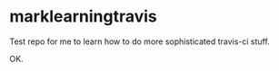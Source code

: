 marklearningtravis
==================

Test repo for me to learn how to do more sophisticated travis-ci stuff.

OK.

